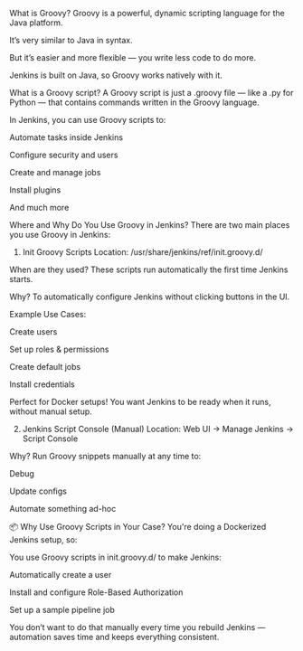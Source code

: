What is Groovy?
Groovy is a powerful, dynamic scripting language for the Java platform.

It’s very similar to Java in syntax.

But it’s easier and more flexible — you write less code to do more.

Jenkins is built on Java, so Groovy works natively with it.

What is a Groovy script?
A Groovy script is just a .groovy file — like a .py for Python — that contains commands written in the Groovy language.

In Jenkins, you can use Groovy scripts to:

Automate tasks inside Jenkins

Configure security and users

Create and manage jobs

Install plugins

And much more

Where and Why Do You Use Groovy in Jenkins?
There are two main places you use Groovy in Jenkins:

1. Init Groovy Scripts
Location:
/usr/share/jenkins/ref/init.groovy.d/

When are they used?
These scripts run automatically the first time Jenkins starts.

Why?
To automatically configure Jenkins without clicking buttons in the UI.

Example Use Cases:

Create users

Set up roles & permissions

Create default jobs

Install credentials

Perfect for Docker setups! You want Jenkins to be ready when it runs, without manual setup.

2. Jenkins Script Console (Manual)
Location:
Web UI → Manage Jenkins → Script Console

Why?
Run Groovy snippets manually at any time to:

Debug

Update configs

Automate something ad-hoc

📦 Why Use Groovy Scripts in Your Case?
You're doing a Dockerized Jenkins setup, so:

You use Groovy scripts in init.groovy.d/ to make Jenkins:

Automatically create a user

Install and configure Role-Based Authorization

Set up a sample pipeline job

You don’t want to do that manually every time you rebuild Jenkins — automation saves time and keeps everything consistent.